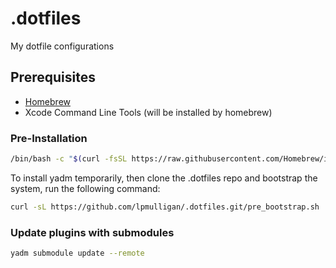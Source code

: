 # .dotfiles

My dotfile configurations

## Prerequisites

- [Homebrew](https://brew.sh/)
- Xcode Command Line Tools (will be installed by homebrew)

### Pre-Installation

```bash
/bin/bash -c "$(curl -fsSL https://raw.githubusercontent.com/Homebrew/install/HEAD/install.sh)"
```

To install yadm temporarily, then clone the .dotfiles repo and bootstrap the system, run the following command:

```bash
curl -sL https://github.com/lpmulligan/.dotfiles.git/pre_bootstrap.sh | bash
```

### Update plugins with submodules

```bash
yadm submodule update --remote
```
